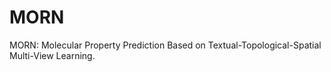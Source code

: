 # MORN
MORN: Molecular Property Prediction Based on Textual-Topological-Spatial Multi-View Learning.

